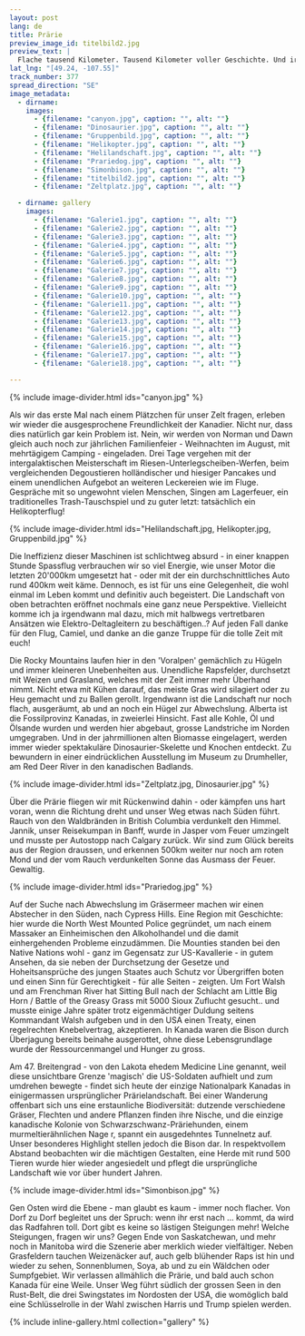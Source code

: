 ```yaml
---
layout: post
lang: de
title: Prärie
preview_image_id: titelbild2.jpg
preview_text: |
  Flache tausend Kilometer. Tausend Kilometer voller Geschichte. Und irgendwie doch erstaunlich abwechslungsreiche tausend Kilometer.
lat_lng: "[49.24, -107.55]"
track_number: 377
spread_direction: "SE"
image_metadata:
  - dirname:
    images:
      - {filename: "canyon.jpg", caption: "", alt: ""}
      - {filename: "Dinosaurier.jpg", caption: "", alt: ""}
      - {filename: "Gruppenbild.jpg", caption: "", alt: ""}
      - {filename: "Helikopter.jpg", caption: "", alt: ""}
      - {filename: "Helilandschaft.jpg", caption: "", alt: ""}
      - {filename: "Prariedog.jpg", caption: "", alt: ""}
      - {filename: "Simonbison.jpg", caption: "", alt: ""}
      - {filename: "titelbild2.jpg", caption: "", alt: ""}
      - {filename: "Zeltplatz.jpg", caption: "", alt: ""}

  - dirname: gallery
    images:
      - {filename: "Galerie1.jpg", caption: "", alt: ""}
      - {filename: "Galerie2.jpg", caption: "", alt: ""}
      - {filename: "Galerie3.jpg", caption: "", alt: ""}
      - {filename: "Galerie4.jpg", caption: "", alt: ""}
      - {filename: "Galerie5.jpg", caption: "", alt: ""}
      - {filename: "Galerie6.jpg", caption: "", alt: ""}
      - {filename: "Galerie7.jpg", caption: "", alt: ""}
      - {filename: "Galerie8.jpg", caption: "", alt: ""}
      - {filename: "Galerie9.jpg", caption: "", alt: ""}
      - {filename: "Galerie10.jpg", caption: "", alt: ""}
      - {filename: "Galerie11.jpg", caption: "", alt: ""}
      - {filename: "Galerie12.jpg", caption: "", alt: ""}
      - {filename: "Galerie13.jpg", caption: "", alt: ""}
      - {filename: "Galerie14.jpg", caption: "", alt: ""}
      - {filename: "Galerie15.jpg", caption: "", alt: ""}
      - {filename: "Galerie16.jpg", caption: "", alt: ""}
      - {filename: "Galerie17.jpg", caption: "", alt: ""}
      - {filename: "Galerie18.jpg", caption: "", alt: ""}

---
```


{% include image-divider.html ids="canyon.jpg" %}

Als wir das erste Mal nach einem Plätzchen für unser Zelt fragen, erleben wir wieder die ausgesprochene Freundlichkeit der Kanadier. Nicht nur, dass dies natürlich gar kein Problem ist. Nein, wir werden von Norman und Dawn gleich auch noch zur jährlichen Familienfeier - Weihnachten im August, mit mehrtägigem Camping - eingeladen. Drei Tage vergehen mit der intergalaktischen Meisterschaft im Riesen-Unterlegscheiben-Werfen, beim vergleichenden Degoustieren holländischer und hiesiger Pancakes und einem unendlichen Aufgebot an weiteren Leckereien wie im Fluge. Gespräche mit so ungewohnt vielen Menschen, Singen am Lagerfeuer, ein traditionelles Trash-Tauschspiel und zu guter letzt: tatsächlich ein Helikopterflug!

{% include image-divider.html ids="Helilandschaft.jpg, Helikopter.jpg, Gruppenbild.jpg" %}

Die Ineffizienz dieser Maschinen ist schlichtweg absurd - in einer knappen Stunde Spassflug verbrauchen wir so viel Energie, wie unser Motor die letzten 20'000km umgesetzt hat - oder mit der ein durchschnittliches Auto rund 400km weit käme. Dennoch, es ist für uns eine Gelegenheit, die wohl einmal im Leben kommt und definitiv auch begeistert. Die Landschaft von oben betrachten eröffnet nochmals eine ganz neue Perspektive. Vielleicht komme ich ja irgendwann mal dazu, mich mit halbwegs vertretbaren Ansätzen wie Elektro-Deltagleitern zu beschäftigen..? Auf jeden Fall danke für den Flug, Camiel, und danke an die ganze Truppe für die tolle Zeit mit euch!

Die Rocky Mountains laufen hier in den 'Voralpen' gemächlich zu Hügeln und immer kleineren Unebenheiten aus. Unendliche Rapsfelder, durchsetzt mit Weizen und Grasland, welches mit der Zeit immer mehr Überhand nimmt. Nicht etwa mit Kühen darauf, das meiste Gras wird silagiert oder zu Heu gemacht und zu Ballen gerollt. Irgendwann ist die Landschaft nur noch flach, ausgeräumt, ab und an noch ein Hügel zur Abwechslung.
Alberta ist die Fossilprovinz Kanadas, in zweierlei Hinsicht. Fast alle Kohle, Öl und Ölsande wurden und werden hier abgebaut, grosse Landstriche im Norden umgegraben. Und in der jahrmillionen alten Biomasse eingelagert, werden immer wieder spektakuläre Dinosaurier-Skelette und Knochen entdeckt. Zu bewundern in einer eindrücklichen Ausstellung im Museum zu Drumheller, am Red Deer River in den kanadischen Badlands.

{% include image-divider.html ids="Zeltplatz.jpg, Dinosaurier.jpg" %}

Über die Prärie fliegen wir mit Rückenwind dahin - oder kämpfen uns hart voran, wenn die Richtung dreht und unser Weg etwas nach Süden führt. Rauch von den Waldbränden in British Columbia verdunkelt den Himmel. Jannik, unser Reisekumpan in Banff, wurde in Jasper vom Feuer umzingelt und musste per Autostopp nach Calgary zurück. Wir sind zum Glück bereits aus der Region draussen, und erkennen 500km weiter nur noch am roten Mond und der vom Rauch verdunkelten Sonne das Ausmass der Feuer. Gewaltig.

{% include image-divider.html ids="Prariedog.jpg" %}

Auf der Suche nach Abwechslung im Gräsermeer machen wir einen Abstecher in den Süden, nach Cypress Hills. Eine Region mit Geschichte: hier wurde die North West Mounted Police gegründet, um nach einem Massaker an Einheimischen den Alkoholhandel und die damit einhergehenden Probleme einzudämmen. Die Mounties standen bei den Native Nations wohl - ganz im Gegensatz zur US-Kavallerie - in gutem Ansehen, da sie neben der Durchsetzung der Gesetze und Hoheitsansprüche des jungen Staates auch Schutz vor Übergriffen boten und einen Sinn für Gerechtigkeit - für alle Seiten - zeigten. Um Fort Walsh und am Frenchman River hat Sitting Bull nach der Schlacht am Little Big Horn / Battle of the Greasy Grass mit 5000 Sioux Zuflucht gesucht.. und musste einige Jahre später trotz eigenmächtiger Duldung seitens Kommandant Walsh aufgeben und in den USA einen Treaty, einen regelrechten Knebelvertrag, akzeptieren. In Kanada waren die Bison durch Überjagung bereits beinahe ausgerottet, ohne diese Lebensgrundlage wurde der Ressourcenmangel und Hunger zu gross.

Am 47. Breitengrad - von den Lakota ehedem Medicine Line genannt, weil diese unsichtbare Grenze 'magisch' die US-Soldaten aufhielt und zum umdrehen bewegte - findet sich heute der einzige Nationalpark Kanadas in einigermassen ursprünglicher Prärielandschaft. Bei einer Wanderung offenbart sich uns eine erstaunliche Biodiversität: dutzende verschiedene Gräser, Flechten und andere Pflanzen finden ihre Nische, und die einzige kanadische Kolonie von Schwarzschwanz-Präriehunden, einem murmeltierähnlichen Nage  r, spannt ein ausgedehntes Tunnelnetz auf. Unser besonderes Highlight stellen jedoch die Bison dar. In respektvollem Abstand beobachten wir die mächtigen Gestalten, eine Herde mit rund 500 Tieren wurde hier wieder angesiedelt und pflegt die ursprüngliche Landschaft wie vor über hundert Jahren.

{% include image-divider.html ids="Simonbison.jpg" %}

Gen Osten wird die Ebene - man glaubt es kaum - immer noch flacher. Von Dorf zu Dorf begleitet uns der Spruch: wenn ihr erst nach ... kommt, da wird das Radfahren toll. Dort gibt es keine so lästigen Steigungen mehr! Welche Steigungen, fragen wir uns? Gegen Ende von Saskatchewan, und mehr noch in Manitoba wird die Szenerie aber merklich wieder vielfältiger. Neben Grasfeldern tauchen Weizenäcker auf, auch gelb blühender Raps ist hin und wieder zu sehen, Sonnenblumen, Soya, ab und zu ein Wäldchen oder Sumpfgebiet. Wir verlassen allmählich die Prärie, und bald auch schon Kanada für eine Weile. Unser Weg führt südlich der grossen Seen in den Rust-Belt, die drei Swingstates im Nordosten der USA, die womöglich bald eine Schlüsselrolle in der Wahl zwischen Harris und Trump spielen werden.

{% include inline-gallery.html collection="gallery" %}